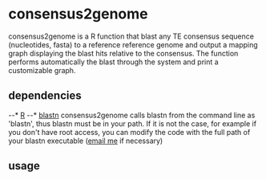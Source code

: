 # consensus2genome
consensus2genome is a R function that blast any TE consensus sequence (nucleotides, fasta) to a reference reference genome and output a mapping graph displaying the blast hits relative to the consensus.
The function performs automatically the blast through the system and print a customizable graph.

## dependencies
--* [R](https://cran.r-project.org/mirrors.html)
--* [blastn](https://blast.ncbi.nlm.nih.gov/Blast.cgi?PAGE_TYPE=BlastDocs&DOC_TYPE=Download)
consensus2genome calls blastn from the command line as 'blastn', thus blastn must be in your path. If it is not the case, for example if you don't have root access, you can modify the code with the full path of your blastn executable ([email me](mailto:goubert.clement@gmail.com) if necessary)

## usage
